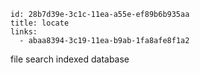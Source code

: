 ```
id: 28b7d39e-3c1c-11ea-a55e-ef89b6b935aa
title: locate
links:
  - abaa8394-3c19-11ea-b9ab-1fa8afe8f1a2
```

file search
indexed database

